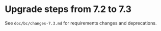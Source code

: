 # Upgrade steps from 7.2 to 7.3

See `doc/bc/changes-7.3.md` for requirements changes and deprecations.

